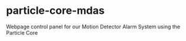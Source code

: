 # particle-core-mdas
Webpage control panel for our Motion Detector Alarm System using the Particle Core
